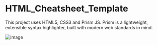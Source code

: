 # HTML_Cheatsheet_Template
This project uses HTML5, CSS3 and Prism JS.
Prism is a lightweight, extensible syntax highlighter, built with modern web standards in mind.


![image](https://user-images.githubusercontent.com/108493146/179048897-737703c8-ff75-4bf9-87ca-2b917bb7607b.png)
